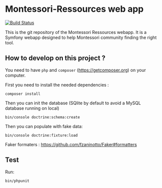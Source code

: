 # Montessori-Ressources web app

[![Build Status](https://travis-ci.org/montessori-ressources/web.svg?branch=master)](https://travis-ci.org/montessori-ressources/web)

This is the git repository of the Montessori Ressources webapp. It is a Symfony
webapp designed to help Montessori community finding the right tool.

## How to develop on this project ?

You need to have `php` and `composer` (https://getcomposer.org) on your computer.

First you need to install the needed dependencies :

```
composer install
```

Then you can init the database (SQlite by default to avoid a MySQL database running
  on local)

```
bin/console doctrine:schema:create
```

Then you can populate with fake data:

```
bin/console doctrine:fixture:load
```

Faker formaters : https://github.com/fzaninotto/Faker#formatters

## Test

Run:

```
bin/phpunit
```
